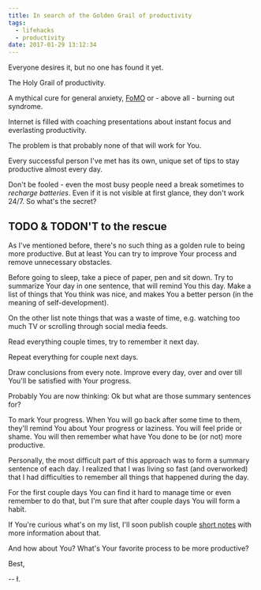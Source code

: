 ```yaml
---
title: In search of the Golden Grail of productivity
tags:
  - lifehacks
  - productivity
date: 2017-01-29 13:12:34
---
```



Everyone desires it, but no one has found it yet.

The Holy Grail of productivity.

A mythical cure for general anxiety, [FoMO](https://en.wikipedia.org/wiki/Fear_of_missing_out) or - above all - burning out syndrome.

Internet is filled with coaching presentations about instant focus and everlasting productivity. 

The problem is that probably none of that will work for You.

Every successful person I've met has its own, unique set of tips to stay productive almost every day.

Don't be fooled - even the most busy people need a break sometimes to *recharge batteries*. Even if it is not visible at first glance, they don't work 24/7. So what's the secret? 

## TODO & TODON'T to the rescue

As I've mentioned before, there's no such thing as a golden rule to being more productive. But at least You can try to improve Your process and remove unnecessary obstacles. 

Before going to sleep, take a piece of paper, pen and sit down. Try to summarize Your day in one sentence, that will remind You this day. Make a list of things that You think was nice, and makes You a better person (in the meaning of self-development). 

On the other list note things that was a waste of time, e.g. watching too much TV or scrolling through social media feeds.

Read everything couple times, try to remember it next day.

Repeat everything for couple next days.

Draw conclusions from every note. Improve every day, over and over till You'll be satisfied with Your progress.

Probably You are now thinking: Ok but what are those summary sentences for?

To mark Your progress. When You will go back after some time to them, they'll remind You about Your progress or laziness. You will feel pride or shame. You will then remember what have You done to be (or not) more productive.

Personally, the most difficult part of this approach was to form a summary sentence of each day. I realized that I was living so fast (and overworked) that I had difficulties to remember all things that happened during the day.

For the first couple days You can find it hard to manage time or even remember to do that, but I'm sure that after couple days You will form a habit.
 
If You're curious what's on my list, I'll soon publish couple [short notes](http://lukaszkups.net/tags/shortie/)  with more information about that.

And how about You? What's Your favorite process to be more productive?

Best,

-- ł.

